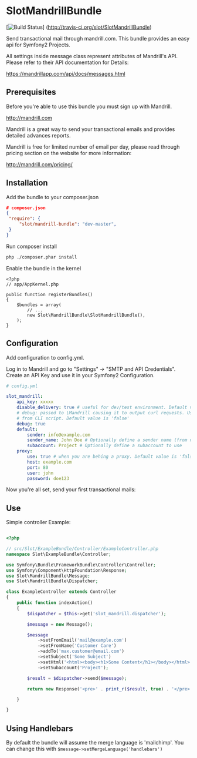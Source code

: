 SlotMandrillBundle
=================

[![Build Status](https://travis-ci.org/slot/MandrillBundle.svg?branch=master)] (http://travis-ci.org/slot/SlotMandrillBundle)

Send transactional mail through mandrill.com. This bundle provides an easy api for Symfony2 Projects.

All settings inside message class represent attributes of Mandrill's API. Please refer to their API documentation for Details:

https://mandrillapp.com/api/docs/messages.html

Prerequisites
-------------

Before you're able to use this bundle you must sign up with Mandrill.

http://mandrill.com

Mandrill is a great way to send your transactional emails and provides detailed advances reports.

Mandrill is free for limited number of email per day, please read through pricing section on the website for more information:

http://mandrill.com/pricing/

Installation
-----------

Add the bundle to your composer.json

```json
# composer.json
{
 "require": {
     "slot/mandrill-bundle": "dev-master",
 }
}
```

Run composer install

```sh
php ./composer.phar install
```

Enable the bundle in the kernel

    <?php
    // app/AppKernel.php

    public function registerBundles()
    {
        $bundles = array(
            // ...
            new Slot\MandrillBundle\SlotMandrillBundle(),
        );
    }

Configuration
-------------

Add configuration to config.yml.

Log in to Mandrill and go to "Settings" -> "SMTP and API Credentials". Create an API Key and use it in your Symfony2 Configuration.

```yaml
# config.yml

slot_mandrill:
    api_key: xxxxx
    disable_delivery: true # useful for dev/test environment. Default value is 'false'
    # debug: passed to \Mandrill causing it to output curl requests. Useful to see output
    # from CLI script. Default value is 'false'
    debug: true
    default:
        sender: info@example.com
        sender_name: John Doe # Optionally define a sender name (from name)
        subaccount: Project # Optionally define a subaccount to use
    proxy:
        use: true # when you are behing a proxy. Default value is 'false'
        host: example.com
        port: 80
        user: john
        password: doe123
```

Now you're all set, send your first transactional mails:

Use
---

Simple controller Example:

```php

<?php

// src/Slot/ExampleBundle/Controller/ExampleController.php
namespace Slot\ExampleBundle\Controller;

use Symfony\Bundle\FrameworkBundle\Controller\Controller;
use Symfony\Component\HttpFoundation\Response;
use Slot\MandrillBundle\Message;
use Slot\MandrillBundle\Dispatcher;

class ExampleController extends Controller
{
    public function indexAction()
    {
        $dispatcher = $this->get('slot_mandrill.dispatcher');

        $message = new Message();

        $message
            ->setFromEmail('mail@example.com')
            ->setFromName('Customer Care')
            ->addTo('max.customer@email.com')
            ->setSubject('Some Subject')
            ->setHtml('<html><body><h1>Some Content</h1></body></html>')
            ->setSubaccount('Project');

        $result = $dispatcher->send($message);

        return new Response('<pre>' . print_r($result, true) . '</pre>');

    }

}

```

Using Handlebars
----------------
By default the bundle will assume the merge language is 'mailchimp'. You can
change this with `$message->setMergeLanguage('handlebars')`
